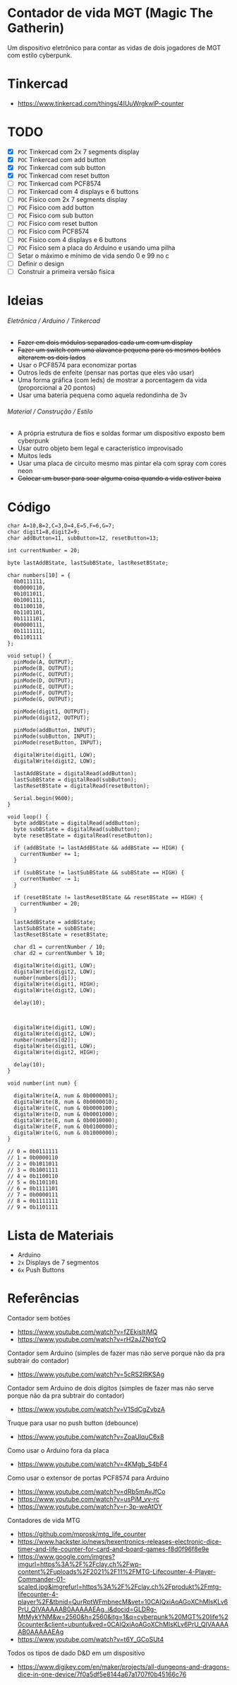 # Contador de vida MGT (Magic The Gatherin)

Um dispositivo eletrônico para contar as vidas de dois jogadores de MGT com estilo cyberpunk.

# Tinkercad
- https://www.tinkercad.com/things/4IUuWrgkwlP-counter

# TODO
- [x] `POC` Tinkercad com 2x 7 segments display
- [x] `POC` Tinkercad com add button
- [x] `POC` Tinkercad com sub button
- [x] `POC` Tinkercad com reset button
- [ ] `POC` Tinkercad com PCF8574
- [ ] `POC` Tinkercad com 4 displays e 6 buttons
- [ ] `POC` Fisico com 2x 7 segments display
- [ ] `POC` Fisico com add button
- [ ] `POC` Fisico com sub button
- [ ] `POC` Fisico com reset button
- [ ] `POC` Fisico com PCF8574
- [ ] `POC` Fisico com 4 displays e 6 buttons
- [ ] `POC` Fisico sem a placa do Arduino e usando uma pilha
- [ ] Setar o máximo e mínimo de vida sendo 0 e 99 no c
- [ ] Definir o design
- [ ] Construir a primeira versão fisica

# Ideias
###### Eletrônica / Arduino / Tinkercad
- <s>Fazer em dois módulos separados cada um com um display</s>
- <s>Fazer um switch com uma alavanca pequena para os mesmos botões alterarem os dois lados</s>
- Usar o PCF8574 para economizar portas
- Outros leds de enfeite (pensar nas portas que eles vão usar)
- Uma forma gráfica (com leds) de mostrar a porcentagem da vida (proporcional a 20 pontos)
- Usar uma bateria pequena como aquela redondinha de 3v

###### Material / Construção / Estilo
- A própria estrutura de fios e soldas formar um dispositivo exposto bem cyberpunk
- Usar outro objeto bem legal e característico improvisado
- Muitos leds
- Usar uma placa de circuito mesmo mas pintar ela com spray com cores neon
- <s>Colocar um buser para soar alguma coisa quando a vida estiver baixa</s>

# Código
```
char A=10,B=2,C=3,D=4,E=5,F=6,G=7;
char digit1=8,digit2=9;
char addButton=11, subButton=12, resetButton=13;

int currentNumber = 20;

byte lastAddBState, lastSubBState, lastResetBState;

char numbers[10] = {
  0b0111111,
  0b0000110,
  0b1011011,
  0b1001111,
  0b1100110,
  0b1101101,
  0b1111101,
  0b0000111,
  0b1111111,
  0b1101111
};

void setup() {
  pinMode(A, OUTPUT);
  pinMode(B, OUTPUT);
  pinMode(C, OUTPUT);
  pinMode(D, OUTPUT);
  pinMode(E, OUTPUT);
  pinMode(F, OUTPUT);
  pinMode(G, OUTPUT);
    
  pinMode(digit1, OUTPUT);
  pinMode(digit2, OUTPUT);
  
  pinMode(addButton, INPUT);
  pinMode(subButton, INPUT);
  pinMode(resetButton, INPUT);
  
  digitalWrite(digit1, LOW);
  digitalWrite(digit2, LOW);
  
  lastAddBState = digitalRead(addButton);
  lastSubBState = digitalRead(subButton);
  lastResetBState = digitalRead(resetButton);
  
  Serial.begin(9600);
}

void loop() {
  byte addBState = digitalRead(addButton);
  byte subBState = digitalRead(subButton);
  byte resetBState = digitalRead(resetButton);
  
  if (addBState != lastAddBState && addBState == HIGH) {
    currentNumber += 1;
  }
  
  if (subBState != lastSubBState && subBState == HIGH) {
    currentNumber -= 1;
  }
  
  if (resetBState != lastResetBState && resetBState == HIGH) {
    currentNumber = 20;
  }

  lastAddBState = addBState;
  lastSubBState = subBState;
  lastResetBState = resetBState;
  
  char d1 = currentNumber / 10;
  char d2 = currentNumber % 10;
  
  digitalWrite(digit1, LOW);
  digitalWrite(digit2, LOW);
  number(numbers[d1]);
  digitalWrite(digit1, HIGH);
  digitalWrite(digit2, LOW);
  
  delay(10);
    
  

  digitalWrite(digit1, LOW);
  digitalWrite(digit2, LOW);
  number(numbers[d2]);
  digitalWrite(digit1, LOW);
  digitalWrite(digit2, HIGH);
  
  delay(10);
}

void number(int num) {
  
  digitalWrite(A, num & 0b0000001);
  digitalWrite(B, num & 0b0000010);
  digitalWrite(C, num & 0b0000100);
  digitalWrite(D, num & 0b0001000);
  digitalWrite(E, num & 0b0010000);
  digitalWrite(F, num & 0b0100000);
  digitalWrite(G, num & 0b1000000);
}

// 0 = 0b0111111
// 1 = 0b0000110
// 2 = 0b1011011
// 3 = 0b1001111
// 4 = 0b1100110
// 5 = 0b1101101
// 6 = 0b1111101
// 7 = 0b0000111
// 8 = 0b1111111
// 9 = 0b1101111
```

# Lista de Materiais
- Arduino
- `2x` Displays de 7 segmentos
- `6x` Push Buttons

# Referências

Contador sem botões
- https://www.youtube.com/watch?v=fZEkisltjMQ
- https://www.youtube.com/watch?v=rH2aJZNqYcQ

Contador sem Arduino (simples de fazer mas não serve porque não da pra subtrair do contador)
- https://www.youtube.com/watch?v=5cRS2lRKSAg

Contador sem Arduino de dois dígitos (simples de fazer mas não serve porque não da pra subtrair do contador)
- https://www.youtube.com/watch?v=V1SdCgZvbzA

Truque para usar no push button (debounce)
- https://www.youtube.com/watch?v=ZoaUlquC6x8

Como usar o Arduino fora da placa
- https://www.youtube.com/watch?v=4KMgb_S4bF4

Como usar o extensor de portas PCF8574 para Arduino
- https://www.youtube.com/watch?v=dRb5mAvJfCo
- https://www.youtube.com/watch?v=usPiM_vv-rc
- https://www.youtube.com/watch?v=r-3p-weAtOY

Contadores de vida MTG
- https://github.com/mprosk/mtg_life_counter
- https://www.hackster.io/news/hexentronics-releases-electronic-dice-timer-and-life-counter-for-card-and-board-games-f8d0f96f8e9e
- https://www.google.com/imgres?imgurl=https%3A%2F%2Fclay.ch%2Fwp-content%2Fuploads%2F2021%2F11%2FMTG-Lifecounter-4-Player-Commander-01-scaled.jpg&imgrefurl=https%3A%2F%2Fclay.ch%2Fprodukt%2Fmtg-lifecounter-4-player%2F&tbnid=QurRptWFmbnecM&vet=10CAIQxiAoAGoXChMIsKLv6PrU_QIVAAAAAB0AAAAAEAg..i&docid=GLDRg-MtMykYNM&w=2560&h=2560&itg=1&q=cyberpunk%20MGT%20life%20counter&client=ubuntu&ved=0CAIQxiAoAGoXChMIsKLv6PrU_QIVAAAAAB0AAAAAEAg
- https://www.youtube.com/watch?v=t6Y_GCoSUt4

Todos os tipos de dado D&D em um dispositivo
- https://www.digikey.com/en/maker/projects/all-dungeons-and-dragons-dice-in-one-device/7f0a5df5e8144a67a1707f0b45166c76
